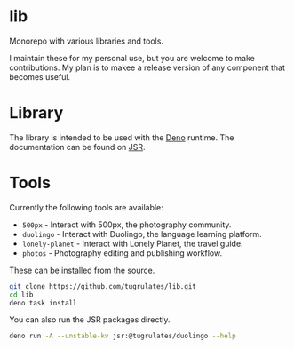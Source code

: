 # lib

Monorepo with various libraries and tools.

I maintain these for my personal use, but you are welcome to make contributions.
My plan is to makee a release version of any component that becomes useful.

# Library

The library is intended to be used with the [Deno](https://deno.com) runtime.
The documentation can be found on [JSR](https://jsr.io/@tugrulates).

# Tools

Currently the following tools are available:

- `500px` - Interact with 500px, the photography community.
- `duolingo` - Interact with Duolingo, the language learning platform.
- `lonely-planet` - Interact with Lonely Planet, the travel guide.
- `photos` - Photography editing and publishing workflow.

These can be installed from the source.

```sh
git clone https://github.com/tugrulates/lib.git
cd lib
deno task install
```

You can also run the JSR packages directly.

```sh
deno run -A --unstable-kv jsr:@tugrulates/duolingo --help
```
